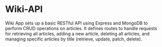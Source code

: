 # Wiki-API

Wiki App sets up a basic RESTful API using Express and MongoDB to perform CRUD operations on articles.
It defines routes to handle requests for retrieving all articles, adding a new article, deleting all articles, and managing specific articles by title (retrieve, update, patch, delete).
